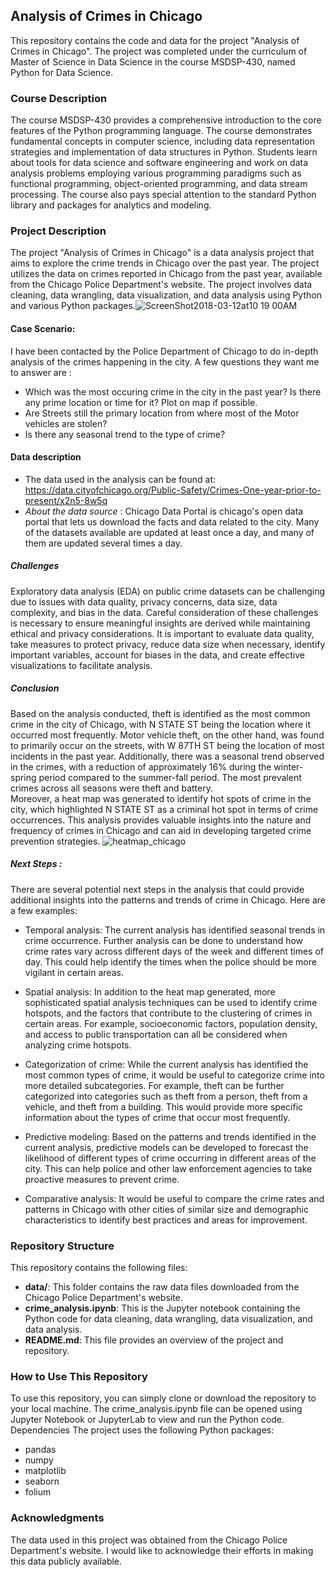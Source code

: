 ## Analysis of Crimes in Chicago
This repository contains the code and data for the project "Analysis of Crimes in Chicago". The project was completed under the curriculum of Master of Science in Data Science in the course MSDSP-430, named Python for Data Science.
### Course Description
The course MSDSP-430 provides a comprehensive introduction to the core features of the Python programming language. The course demonstrates fundamental concepts in computer science, including data representation strategies and implementation of data structures in Python. Students learn about tools for data science and software engineering and work on data analysis problems employing various programming paradigms such as functional programming, object-oriented programming, and data stream processing. The course also pays special attention to the standard Python library and packages for analytics and modeling.
### Project Description
The project "Analysis of Crimes in Chicago" is a data analysis project that aims to explore the crime trends in Chicago over the past year. The project utilizes the data on crimes reported in Chicago from the past year, available from the Chicago Police Department's website. The project involves data cleaning, data wrangling, data visualization, and data analysis using Python and various Python packages.![ScreenShot2018-03-12at10 19 00AM](https://user-images.githubusercontent.com/65723872/225017633-d216eadd-6fe0-4e6f-9bc9-f04af4d7d7c1.png)

#### Case Scenario:
I have been contacted by the Police Department of Chicago to do in-depth analysis of the crimes happening in the city. A few questions they want me to answer are :

- Which was the most occuring crime in the city in the past year? Is there any prime location or time for it? Plot on map if possible.
- Are Streets still the primary location from where most of the Motor vehicles are stolen?
- Is there any seasonal trend to the type of crime? 

#### Data description
- The data used in the analysis can be found at: https://data.cityofchicago.org/Public-Safety/Crimes-One-year-prior-to-present/x2n5-8w5q 
- _About the data source_ : Chicago Data Portal is chicago's open data portal that lets us download the facts and data related to the city. Many of the datasets available are updated at least once a day, and many of them are updated several times a day.

##### Challenges
Exploratory data analysis (EDA) on public crime datasets can be challenging due to issues with data quality, privacy concerns, data size, data complexity, and bias in the data. Careful consideration of these challenges is necessary to ensure meaningful insights are derived while maintaining ethical and privacy considerations. It is important to evaluate data quality, take measures to protect privacy, reduce data size when necessary, identify important variables, account for biases in the data, and create effective visualizations to facilitate analysis.

##### Conclusion
Based on the analysis conducted, theft is identified as the most common crime in the city of Chicago, with N STATE ST being the location where it occurred most frequently. Motor vehicle theft, on the other hand, was found to primarily occur on the streets, with W 87TH ST being the location of most incidents in the past year. Additionally, there was a seasonal trend observed in the crimes, with a reduction of approximately 16% during the winter-spring period compared to the summer-fall period. The most prevalent crimes across all seasons were theft and battery.
<br>
Moreover, a heat map was generated to identify hot spots of crime in the city, which highlighted N STATE ST as a criminal hot spot in terms of crime occurrences. This analysis provides valuable insights into the nature and frequency of crimes in Chicago and can aid in developing targeted crime prevention strategies.
![heatmap_chicago](https://user-images.githubusercontent.com/65723872/225020604-77dfc457-b76f-4f33-b9a3-0e867b0a98e6.JPG)

##### Next Steps :
There are several potential next steps in the analysis that could provide additional insights into the patterns and trends of crime in Chicago. Here are a few examples:

- Temporal analysis: The current analysis has identified seasonal trends in crime occurrence. Further analysis can be done to understand how crime rates vary across different days of the week and different times of day. This could help identify the times when the police should be more vigilant in certain areas.

- Spatial analysis: In addition to the heat map generated, more sophisticated spatial analysis techniques can be used to identify crime hotspots, and the factors that contribute to the clustering of crimes in certain areas. For example, socioeconomic factors, population density, and access to public transportation can all be considered when analyzing crime hotspots.

- Categorization of crime: While the current analysis has identified the most common types of crime, it would be useful to categorize crime into more detailed subcategories. For example, theft can be further categorized into categories such as theft from a person, theft from a vehicle, and theft from a building. This would provide more specific information about the types of crime that occur most frequently.

- Predictive modeling: Based on the patterns and trends identified in the current analysis, predictive models can be developed to forecast the likelihood of different types of crime occurring in different areas of the city. This can help police and other law enforcement agencies to take proactive measures to prevent crime.

- Comparative analysis: It would be useful to compare the crime rates and patterns in Chicago with other cities of similar size and demographic characteristics to identify best practices and areas for improvement.

### Repository Structure
This repository contains the following files:
- **data/**: This folder contains the raw data files downloaded from the Chicago Police Department's website.
- **crime_analysis.ipynb**: This is the Jupyter notebook containing the Python code for data cleaning, data wrangling, data visualization, and data analysis.
- **README.md**: This file provides an overview of the project and repository.
### How to Use This Repository
To use this repository, you can simply clone or download the repository to your local machine. The crime_analysis.ipynb file can be opened using Jupyter Notebook or JupyterLab to view and run the Python code.
Dependencies
The project uses the following Python packages:
- pandas
- numpy
- matplotlib
- seaborn
- folium

### Acknowledgments
The data used in this project was obtained from the Chicago Police Department's website. I would like to acknowledge their efforts in making this data publicly available.
